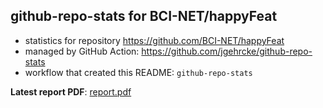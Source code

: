 ## github-repo-stats for BCI-NET/happyFeat

- statistics for repository https://github.com/BCI-NET/happyFeat
- managed by GitHub Action: https://github.com/jgehrcke/github-repo-stats
- workflow that created this README: `github-repo-stats`

**Latest report PDF**: [report.pdf](https://github.com/BCI-NET/happyFeat/raw/github-repo-stats/BCI-NET/happyFeat/latest-report/report.pdf)


